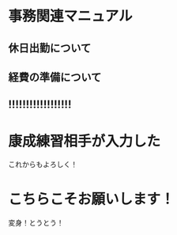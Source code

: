 # 事務関連マニュアル
## 休日出勤について
## 経費の準備について

## !!!!!!!!!!!!!!!!!!

# 康成練習相手が入力した
これからもよろしく！

# こちらこそお願いします！
変身！とうとう！